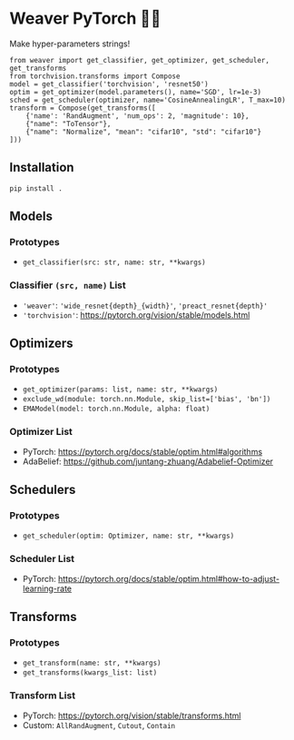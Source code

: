 # Weaver PyTorch 🧶🧵

Make hyper-parameters strings!

```
from weaver import get_classifier, get_optimizer, get_scheduler, get_transforms
from torchvision.transforms import Compose
model = get_classifier('torchvision', 'resnet50')
optim = get_optimizer(model.parameters(), name='SGD', lr=1e-3)
sched = get_scheduler(optimizer, name='CosineAnnealingLR', T_max=10)
transform = Compose(get_transforms([
    {'name': 'RandAugment', 'num_ops': 2, 'magnitude': 10},
    {"name": "ToTensor"},
    {"name": "Normalize", "mean": "cifar10", "std": "cifar10"}
]))
```

## Installation
`pip install .`

## Models
### Prototypes
- `get_classifier(src: str, name: str, **kwargs)`

### Classifier `(src, name)` List
- `'weaver'`: `'wide_resnet{depth}_{width}'`, `'preact_resnet{depth}'`
- `'torchvision'`: https://pytorch.org/vision/stable/models.html


## Optimizers
### Prototypes
- `get_optimizer(params: list, name: str, **kwargs)`
- `exclude_wd(module: torch.nn.Module, skip_list=['bias', 'bn'])`
- `EMAModel(model: torch.nn.Module, alpha: float)`

### Optimizer List
- PyTorch: https://pytorch.org/docs/stable/optim.html#algorithms
- AdaBelief: https://github.com/juntang-zhuang/Adabelief-Optimizer


## Schedulers
### Prototypes
- `get_scheduler(optim: Optimizer, name: str, **kwargs)`

### Scheduler List
- PyTorch: https://pytorch.org/docs/stable/optim.html#how-to-adjust-learning-rate

## Transforms
### Prototypes
- `get_transform(name: str, **kwargs)`
- `get_transforms(kwargs_list: list)`

### Transform List
- PyTorch: https://pytorch.org/vision/stable/transforms.html
- Custom: `AllRandAugment`, `Cutout`, `Contain`
